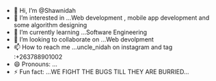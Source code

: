 - 👋 Hi, I’m @Shawnidah
- 👀 I’m interested in ...Web development , mobile app development and some algorithm designing
- 🌱 I’m currently learning ...Software Engineering 
- 💞️ I’m looking to collaborate on ...Web devolpment
- 📫 How to reach me ...uncle_nidah on instagram and  tag :+263788901002
- 😄 Pronouns: ...
- ⚡ Fun fact: ...WE FIGHT THE BUGS TILL THEY ARE BURRIED...

<!---
Shawnidah/Shawnidah is a ✨ special ✨ repository because its `README.md` (this file) appears on your GitHub profile.
You can click the Preview link to take a look at your changes.
--->
